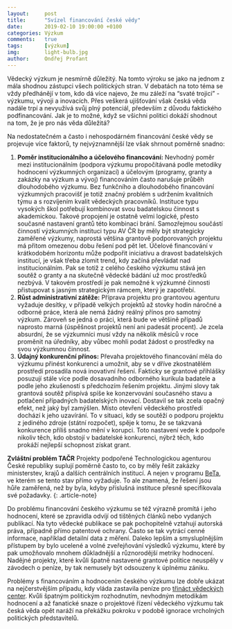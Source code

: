 ```yaml
---
layout:     post
title:      "Svízel financování české vědy"
date:       2019-02-10 19:00:00 +0100
categories: Výzkum
comments:   true
tags:       [výzkum]
img:        light-bulb.jpg
author:     Ondřej Profant
---
```


Vědecký výzkum je nesmírně důležitý. Na tomto výroku se jako na jednom z mála shodnou zástupci všech politických stran. V debatách na toto téma se vždy předhánějí v tom, kdo dá více najevo, že mu záleží na “svaté trojici” - výzkumu, vývoji a inovacích. Přes veškerá ujišťování však česká věda nadále trpí a nevyužívá svůj plný potenciál, především z důvodu faktického podfinancování. Jak je to možné, když se všichni politici dokáží shodnout na tom, že je pro nás věda důležitá?

<!--more-->

Na nedostatečném a často i nehospodárném financování české vědy se projevuje více faktorů, ty nejvýznamnější lze však shrnout poměrně snadno:

1. **Poměr institucionálního a účelového financování:**
Nevhodný poměr mezi institucionálním (podpora výzkumu propočítávaná podle metodiky hodnocení výzkumných organizací) a účelovým (programy, granty a zakázky na výzkum a vývoj) financováním často narušuje průběh dlouhodobého výzkumu. Bez funkčního a dlouhodobého financování výzkumných pracovišť je totiž značný problém s udržením kvalitních týmu a s rozvíjením kvalit vědeckých pracovníků. Instituce typu vysokých škol potřebují kombinovat svou badatelskou činnost s akademickou. Takové propojení je ostatně velmi logické, přesto současné nastavení grantů této kombinaci brání. Samozřejmou součástí činností výzkumných instituci typu AV ČR by měly být strategicky zaměřené výzkumy, naprostá většina grantově podporovaných projektu má přitom omezenou dobu řešení pod pět let. Účelové financování v krátkodobém horizontu může podpořit iniciativu a dravost badatelských institucí, je však třeba zlomit trend, kdy začíná převládat nad institucionálním. Pak se totiž z celého českého výzkumu stává jen soutěž o granty a na skutečně vědecké bádání už moc prostředků nezbývá. V takovém prostředí je pak nemožné k výzkumné činnosti přistupovat s jasným strategickým rámcem, který je zapotřebí.
2. **Růst administrativní zátěže:**
Příprava projektu pro grantovou agenturu vyžaduje desítky, v případě velkých projektů až stovky hodin náročné a odborné práce, která ale nemá žádný reálný přínos pro samotný výzkum. Zároveň se jedná o práci, která bude ve většině případů naprosto marná (úspěšnost projektů není ani padesát procent). Je zcela absurdní, že se výzkumníci musí vždy na několik měsíců v roce proměnit na úředníky, aby vůbec mohli podat žádost o prostředky na svou výzkumnou činnost.
3. **Údajný konkurenční přínos:**
Převaha projektového financování měla do výzkumu přinést konkurenci a umožnit, aby se v dříve zkostnatělém prostředí prosadila nová inovativní řešení. Fakticky se grantové přihlášky posuzují stále více podle dosavadního odborného kurikula badatele a podle jeho zkušeností s předchozím řešením projektu. Jinými slovy tak grantová soutěž přispívá spíše ke konzervování současného stavu a potlačení případných badatelských inovací. Dostavil se tak zcela opačný efekt, než jaký byl zamýšlen. Místo otevření vědeckého prostředí dochází k jeho uzavírání. To v situaci, kdy se soutěží o podporu projektu z jediného zdroje (státní rozpočet), spěje k tomu, že se takzvaná konkurence příliš snadno mění v korupci. Toto nastavení vede k podpoře nikoliv těch, kdo obstojí v badatelské konkurenci, nýbrž těch, kdo prokáží nejlepší schopnost získat grant.

**Zvláštní problém TAČR**
Projekty podpořené Technologickou agenturou České republiky suplují poměrně často to, co by měly řešit zakázky ministerstev,  krajů a dalších centrálních institucí. A nejen v programu [BeTa](https://www.tacr.cz/index.php/cz/programy/program-beta.html), ve kterém se tento stav přímo vyžaduje. To ale znamená, že řešení jsou hůře zaměřená, než by byla, kdyby příslušná instituce přesně specifikovala své požadavky.
{: .article-note}

Do problému financování českého výzkumu se též výrazně promítá i jeho hodnocení, které se zpravidla odvíjí od tištěných článků nebo vydaných publikací. Na tyto vědecké publikace se pak pochopitelně vztahují autorská práva, případně přímo patentové ochrany. Často se tak vytrácí cenné informace, například detailní data z měření. Daleko lepším a smysluplnějším přístupem by bylo ucelené a volné zveřejňování výsledků výzkumu, které by pak umožňovalo mnohem důkladnější a různorodější metriky hodnocení. Nadějné projekty, které kvůli špatně nastavené grantové politice neuspěly v závodech o peníze, by tak nemusely být odsouzeny k úplnému zániku. 

Problémy s financováním a hodnocením českého výzkumu lze dobře ukázat na nejčerstvějším případu, kdy vláda zastavila peníze pro [třináct vědeckých center](https://www.seznamzpravy.cz/clanek/vlada-stopla-penize-pro-13-vedeckych-center-ktera-predtim-podporila-64299). Kvůli špatným politickým rozhodnutím, nevhodným metodikám hodnocení a až fanatické snaze o projektové řízení vědeckého výzkumu tak česká věda opět naráží na překážku pokroku v podobě ignorace vrcholných politických představitelů.

